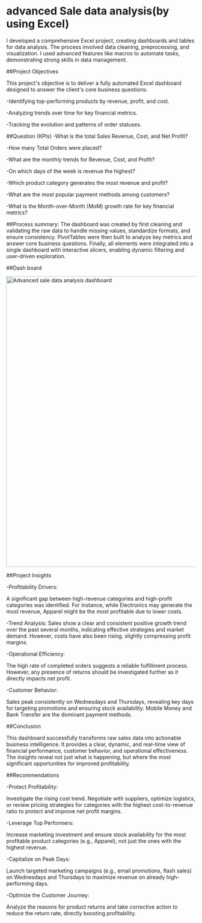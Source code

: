 # advanced Sale data analysis(by using Excel)
I developed a comprehensive Excel project, creating dashboards and tables for data analysis. The process involved data cleaning, preprocessing, and visualization. I used advanced features like macros to automate tasks, demonstrating strong skills in data management.

##Project Objectives

This project's objective is to deliver a fully automated Excel dashboard designed to answer the client's core business questions:

-Identifying top-performing products by revenue, profit, and cost.

-Analyzing trends over time for key financial metrics.

-Tracking the evolution and patterns of order statuses.

 ##Question (KPIs) 
-What is the total Sales Revenue, Cost, and Net Profit?

-How many Total Orders were placed?

-What are the monthly trends for Revenue, Cost, and Profit?

-On which days of the week is revenue the highest?

-Which product category generates the most revenue and profit?

-What are the most popular payment methods among customers?

-What is the Month-over-Month (MoM) growth rate for key financial metrics?

##Process summary:
The dashboard was created by first cleaning and validating the raw data to handle missing values, standardize formats, and ensure consistency. PivotTables were then built to analyze key metrics and answer core business questions. Finally, all elements were integrated into a single dashboard with interactive slicers, enabling dynamic filtering and user-driven exploration.

##Dash board

<img width="1662" height="772" alt="Advanced sale data analysis dashboard" src="https://github.com/user-attachments/assets/0f55517a-e7d8-47e4-82b8-a71e1c8b32b9" />


##Project Insights

-Profitability Drivers:

A significant gap between high-revenue categories and high-profit categories was identified. For instance, while Electronics may generate the most revenue, Apparel might be the most profitable due to lower costs.

-Trend Analysis:
Sales show a clear and consistent positive growth trend over the past several months, indicating effective strategies and market demand. However, costs have also been rising, slightly compressing profit margins.

-Operational Efficiency: 

The high rate of completed orders suggests a reliable fulfillment process. However, any presence of returns should be investigated further as it directly impacts net profit.

-Customer Behavior:

Sales peak consistently on Wednesdays and Thursdays, revealing key days for targeting promotions and ensuring stock availability. Mobile Money and Bank Transfer are the dominant payment methods.

##Conclusion

This dashboard successfully transforms raw sales data into actionable business intelligence. It provides a clear, dynamic, and real-time view of financial performance, customer behavior, and operational effectiveness. The insights reveal not just what is happening, but where the most significant opportunities for improved profitability.

##Recommendations

-Protect Profitability: 

Investigate the rising cost trend. Negotiate with suppliers, optimize logistics, or review pricing strategies for categories with the highest cost-to-revenue ratio to protect and improve net profit margins.

-Leverage Top Performers:

Increase marketing investment and ensure stock availability for the most profitable product categories (e.g., Apparel), not just the ones with the highest revenue.

-Capitalize on Peak Days: 

Launch targeted marketing campaigns (e.g., email promotions, flash sales) on Wednesdays and Thursdays to maximize revenue on already high-performing days.

-Optimize the Customer Journey: 

Analyze the reasons for product returns and take corrective action to reduce the return rate, directly boosting profitability.
 
